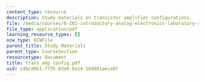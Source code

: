 ```yaml
---
content_type: resource
description: Study materials on transistor amplifier configurations.
file: /media/courses/6-101-introductory-analog-electronics-laboratory-spring-2007/c4bcd0b1773503e6be14104801aeca0f_trans_amp_config.pdf
file_type: application/pdf
learning_resource_types: []
ocw_type: OCWFile
parent_title: Study Materials
parent_type: CourseSection
resourcetype: Document
title: trans_amp_config.pdf
uid: c4bcd0b1-7735-03e6-be14-104801aeca0f
---
```

